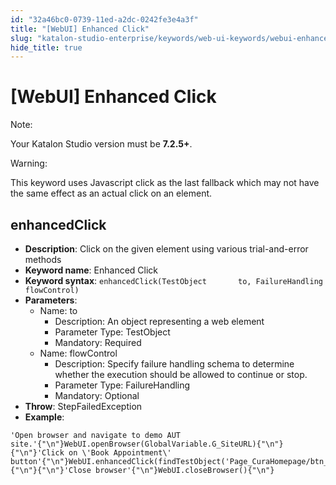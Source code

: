 ```yaml
---
id: "32a46bc0-0739-11ed-a2dc-0242fe3e4a3f"
title: "[WebUI] Enhanced Click"
slug: "katalon-studio-enterprise/keywords/web-ui-keywords/webui-enhanced-click"
hide_title: true
---
```


# <a id="id_0" class="anchor_top_offset"/><a id="ariaid-title1" class="anchor_top_offset"/>[WebUI] Enhanced Click

<div xmlns="http://www.w3.org/1999/xhtml" className="note note note_note"><span className="note__title">Note:</span> 
  <p className="p">Your Katalon Studio version must be <strong className="ph b">7.2.5+</strong>.</p>
</div>
<div xmlns="http://www.w3.org/1999/xhtml" className="note warning note_warning"><span className="note__title">Warning:</span> 
  <p className="p">This keyword uses Javascript click as the last fallback
    which may not have the same effect as an actual click on an
    element.</p>
</div>

## <a id="id_0__id_1" class="anchor_top_offset"/>enhancedClick

              
<ul xmlns="http://www.w3.org/1999/xhtml" className="ul"><li className="li">     <strong className="ph b">Description</strong>: Click on the given element using     various trial-and-error methods</li><li className="li">     <strong className="ph b">Keyword name</strong>: Enhanced Click</li><li className="li">     <strong className="ph b">Keyword syntax</strong>: <code className="ph codeph">enhancedClick(TestObject       to, FailureHandling flowControl)</code>   </li><li className="li">     <strong className="ph b">Parameters</strong>:      <ul className="ul"><li className="li">Name: to<ul className="ul"><li className="li">Description: An object representing a web element</li><li className="li">Parameter Type: TestObject</li><li className="li">Mandatory: Required</li></ul></li><li className="li">Name: flowControl<ul className="ul"><li className="li">Description: Specify failure handling schema to determine             whether the execution should be allowed to continue or stop.</li><li className="li">Parameter Type: FailureHandling</li><li className="li">Mandatory: Optional</li></ul></li></ul>   </li><li className="li">     <strong className="ph b">Throw</strong>: StepFailedException</li><li className="li">     <strong className="ph b">Example</strong>:</li></ul> 
              
<pre xmlns="http://www.w3.org/1999/xhtml" className="pre codeblock"><code>'Open browser and navigate to demo AUT site.'{"\n"}WebUI.openBrowser(GlobalVariable.G_SiteURL){"\n"}{"\n"}'Click on \'Book Appointment\' button'{"\n"}WebUI.enhancedClick(findTestObject('Page_CuraHomepage/btn_MakeAppointment')){"\n"}{"\n"}'Close browser'{"\n"}WebUI.closeBrowser(){"\n"}</code></pre> 
            
